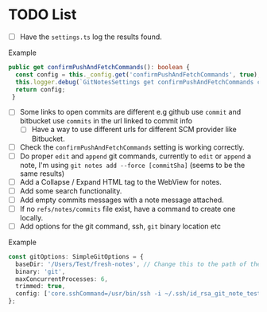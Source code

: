 # TODO List

- [ ] Have the `settings.ts` log the results found.

Example

```typescript
public get confirmPushAndFetchCommands(): boolean {
  const config = this._config.get('confirmPushAndFetchCommands', true);
  this.logger.debug(`GitNotesSettings get confirmPushAndFetchCommands called returned: ${config}`);
  return config;
 }
```

- [ ] Some links to open commits are different e.g github use `commit` and bitbucket use `commits` in the url linked to commit info
  - [ ] Have a way to use different urls for different SCM provider like Bitbucket.
- [ ] Check the `confirmPushAndFetchCommands` setting is working correctly.
- [ ] Do proper `edit` and `append` git commands, currently to `edit` or `append` a note, I'm using `git notes add --force [commitSha]` (seems to be the same results)
- [ ] Add a Collapse / Expand HTML tag to the WebView for notes.
- [ ] Add some search functionality.
- [ ] Add empty commits messages with a note message attached.
- [ ] If no `refs/notes/commits` file exist, have a command to create one locally.
- [ ] Add options for the git command, ssh, `git` binary location etc

Example

```typescript
const gitOptions: SimpleGitOptions = {
  baseDir: '/Users/Test/fresh-notes', // Change this to the path of the directory where you want to initialize the repository
  binary: 'git',
  maxConcurrentProcesses: 6,
  trimmed: true,
  config: ['core.sshCommand=/usr/bin/ssh -i ~/.ssh/id_rsa_git_note_test'], // Change this to the path of your private SSH key
};
```
